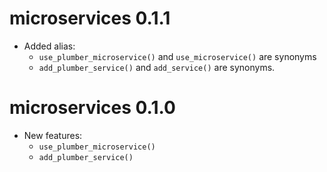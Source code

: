 <!--
# microservices 0.2.0

* Added support for multi-session
-->

# microservices 0.1.1

* Added alias:
    * `use_plumber_microservice()` and `use_microservice()` are synonyms
    * `add_plumber_service()` and `add_service()` are synonyms.

# microservices 0.1.0

* New features:
   * `use_plumber_microservice()`
   * `add_plumber_service()`
